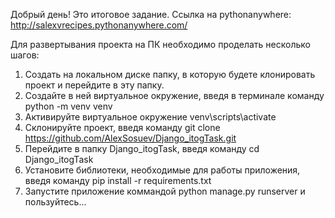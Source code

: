 Добрый день! Это итоговое задание.
Ссылка на pythonanywhere: http://salexvrecipes.pythonanywhere.com/

Для развертывания проекта на ПК необходимо проделать несколько шагов:
1. Создать на локальном диске папку, в которую будете клонировать проект и перейдите в эту папку.
2. Создайте в ней виртуальное окружение, введя в терминале команду python -m venv venv
3. Активируйте виртуальное окружение venv\scripts\activate
4. Склонируйте проект, введя команду git clone https://github.com/AlexSosuev/Django_itogTask.git
5. Перейдите в папку Django_itogTask, введя команду cd Django_itogTask
6. Установите библиотеки, необходимые для работы приложения, введя команду pip install -r requirements.txt
7. Запустите приложение коммандой python manage.py runserver и пользуйтесь...
